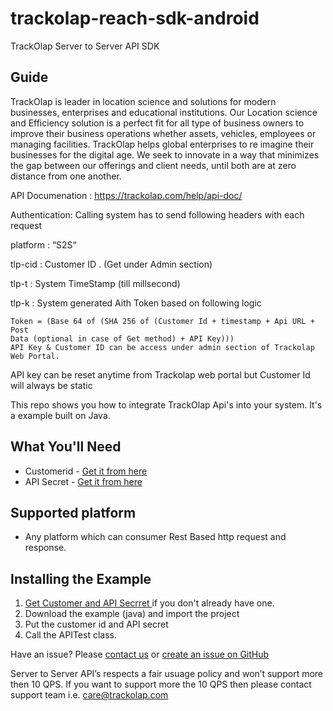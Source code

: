 # trackolap-reach-sdk-android
TrackOlap Server to Server API SDK

## Guide

TrackOlap is leader in location science and solutions for modern businesses, enterprises and educational institutions. Our Location science and Efficiency solution is a perfect fit for all type of business owners to improve their business operations whether assets, vehicles, employees or managing facilities. TrackOlap helps global enterprises to re imagine their businesses for the digital age. We seek to innovate in a way that minimizes the gap between our offerings and client needs, until both are at zero distance from one another.

API Documenation : https://trackolap.com/help/api-doc/

Authentication: Calling system has to send following headers with each request

platform : “S2S“

tlp-cid : Customer ID . (Get under Admin section)

tlp-t : System TimeStamp (till millsecond)

tlp-k : System generated Aith Token based on following logic
    
    Token = (Base 64 of (SHA 256 of (Customer Id + timestamp + Api URL + Post
    Data (optional in case of Get method) + API Key)))
    API Key & Customer ID can be access under admin section of Trackolap Web Portal.

API key can be reset anytime from Trackolap web portal but Customer Id will always be static



This repo shows you how to integrate TrackOlap Api's into your system. It's a example built on Java. 

## What You'll Need

* Customerid - [Get it from here](https://platform.trackolap.com/) 
* API Secret - [Get it from here](https://platform.trackolap.com/)

## Supported platform
* Any platform which can consumer Rest Based http request and response.

## Installing the Example
1. [Get Customer and API Secrret ](https://platform.trackolap.com/) if you don't already have one.
2. Download the example (java) and import the project 
3. Put the customer id and API secret
4. Call the APITest class.

Have an issue? Please [contact us](mailto:care@trackpolap.com) or [create an issue on GitHub](https://github.com/trackolap/api-sdk/issues)

Server to Server API’s respects a fair usuage policy and won’t support more then 10 QPS. If you want to support more the 10 QPS then please contact support team i.e. care@trackolap.com


